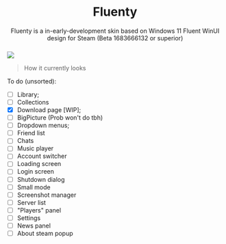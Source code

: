 <div align="center">
  <h1>Fluenty</h1>
<p>Fluenty is a in-early-development skin based on Windows 11 Fluent WinUI design for Steam (Beta 1683666132 or superior)</p>
  <div align="left" width="480">
    <div height="20"><h3/></div>
    <img src="https://github.com/Hexality/Fluenty/assets/17398632/921f6d53-66c6-415c-abfd-a1fcd3bcd8f5">
    <blockquote><p>How it currently looks</p></blockquote>
  </div>
</div>

To do (unsorted):
- [ ] Library;
- [ ] Collections
- [x] Download page [WIP];
- [ ] BigPicture (Prob won't do tbh)
- [ ] Dropdown menus;
- [ ] Friend list
- [ ] Chats
- [ ] Music player
- [ ] Account switcher
- [ ] Loading screen
- [ ] Login screen
- [ ] Shutdown dialog
- [ ] Small mode
- [ ] Screenshot manager
- [ ] Server list
- [ ] "Players" panel
- [ ] Settings
- [ ] News panel
- [ ] About steam popup
